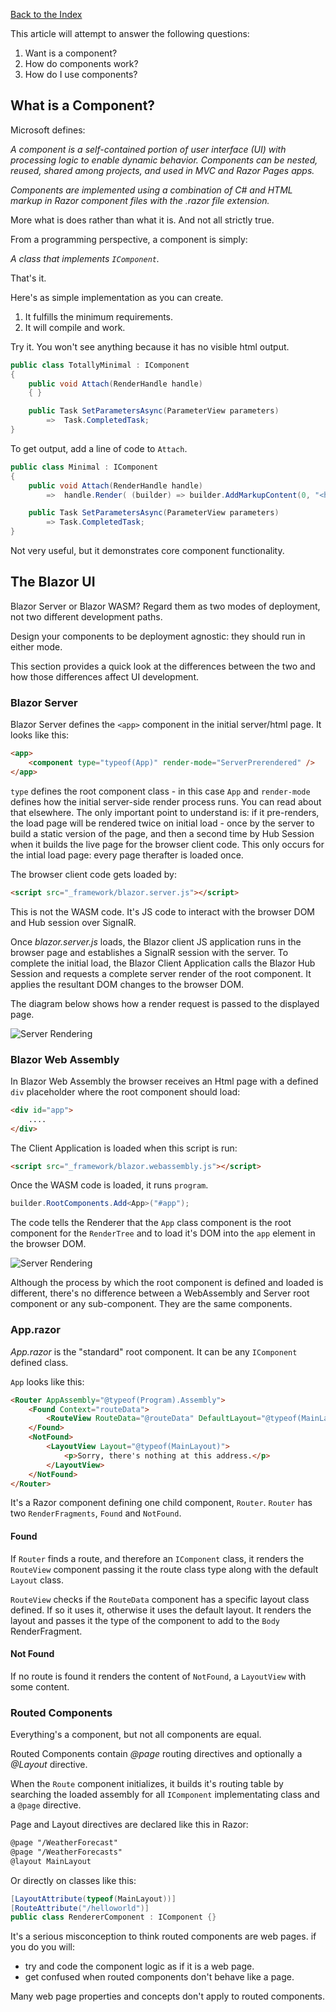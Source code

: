 [Back to the Index](index.md)

This article will attempt to answer the following questions:

1. Want is a component?
2. How do components work?
3. How do I use components?

## What is a Component?

Microsoft defines:

*A component is a self-contained portion of user interface (UI) with processing logic to enable dynamic behavior. Components can be nested, reused, shared among projects, and used in MVC and Razor Pages apps.*

*Components are implemented using a combination of C# and HTML markup in Razor component files with the .razor file extension.*

More what is does rather than what it is.  And not all strictly true.

From a programming perspective, a component is simply: 

*A class that implements `IComponent`.*

That's it.

Here's as simple implementation as you can create.

1. It fulfills the minimum requirements.
2. It will compile and work.  

Try it. You won't see anything because it has no visible html output.

```csharp
public class TotallyMinimal : IComponent
{
    public void Attach(RenderHandle handle)
    { }

    public Task SetParametersAsync(ParameterView parameters)
        =>  Task.CompletedTask;
}
```

To get output, add a line of code to `Attach`.

```csharp
public class Minimal : IComponent
{
    public void Attach(RenderHandle handle)
        =>  handle.Render( (builder) => builder.AddMarkupContent(0, "<h1>Hello from Minimal</h1>") );

    public Task SetParametersAsync(ParameterView parameters)
        => Task.CompletedTask;
}
```

Not very useful, but it demonstrates core component functionality.

## The Blazor UI

Blazor Server or Blazor WASM?  Regard them as two modes of deployment, not two different development paths.

Design your components to be deployment agnostic: they should run in either mode.

This section provides a quick look at the differences between the two and how those differences affect UI development. 

### Blazor Server

Blazor Server defines the `<app>` component in the initial server/html page.  It looks like this:

```html
<app>
    <component type="typeof(App)" render-mode="ServerPrerendered" />
</app>
```
`type` defines the root component class - in this case `App` and `render-mode` defines how the initial server-side render process runs.  You can read about that elsewhere.  The only important point to understand is: if it pre-renders, the load page will be rendered twice on initial load - once by the server to build a static version of the page, and then a second time by Hub Session when it builds the live page for the browser client code.  This only occurs for the intial load page: every page therafter is loaded once.

The browser client code gets loaded by:

```html
<script src="_framework/blazor.server.js"></script>
```

This is not the WASM code.  It's JS code to interact with the browser DOM and Hub session over SignalR.

Once *blazor.server.js* loads, the Blazor client JS application runs in the browser page and establishes a SignalR session with the server.  To complete the initial load, the Blazor Client Application calls the Blazor Hub Session and requests a complete server render of the root component.  It applies the resultant DOM changes to the browser DOM.

The diagram below shows how a render request is passed to the displayed page.

![Server Rendering](https://shauncurtis.github.io/articles/assets/Blazor-Components/Server-Render.png)

### Blazor Web Assembly

In Blazor Web Assembly the browser receives an Html page with a defined `div` placeholder where the root component should load: 

```html
<div id="app">
    ....
</div>
```

The Client Application is loaded when this script is run:

```html
<script src="_framework/blazor.webassembly.js"></script>
```

Once the WASM code is loaded, it runs `program`.

```csharp
builder.RootComponents.Add<App>("#app");
```

The code tells the Renderer that the `App` class component is the root component for the `RenderTree` and to load it's DOM into the `app` element in the browser DOM.

![Server Rendering](https://shauncurtis.github.io/articles/assets/Blazor-Components/Web-Assembly-Render.png)

Although the process by which the root component is defined and loaded is different, there's no difference between a WebAssembly and Server root component or any sub-component.  They are the same components. 

### App.razor
 
*App.razor* is the "standard" root component.  It can be any `IComponent` defined class.

`App` looks like this:

```html
<Router AppAssembly="@typeof(Program).Assembly">
    <Found Context="routeData">
        <RouteView RouteData="@routeData" DefaultLayout="@typeof(MainLayout)" />
    </Found>
    <NotFound>
        <LayoutView Layout="@typeof(MainLayout)">
            <p>Sorry, there's nothing at this address.</p>
        </LayoutView>
    </NotFound>
</Router>
```

It's a Razor component defining one child component, `Router`.  `Router` has two `RenderFragments`, `Found` and `NotFound`.  

#### Found

If `Router` finds a route, and therefore an `IComponent` class, it renders the `RouteView` component passing it the route class type along with the default `Layout` class.   

`RouteView` checks if the `RouteData` component has a specific layout class defined.  If so it uses it, otherwise it uses the default layout.  It renders the layout and passes it the type of the component to add to the `Body` RenderFragment.  

#### Not Found

If no route is found it renders the content of `NotFound`, a `LayoutView` with some content.

### Routed Components

Everything's a component, but not all components are equal.  

Routed Components contain *@page* routing directives and optionally a *@Layout* directive.

When the `Route` component initializes, it builds it's routing table by searching the loaded assembly for all `IComponent` implementating class and a `@page` directive.

Page and Layout directives are declared like this in Razor:
```html
@page "/WeatherForecast"
@page "/WeatherForecasts"
@layout MainLayout
```

Or directly on classes like this:

```csharp
[LayoutAttribute(typeof(MainLayout))]
[RouteAttribute("/helloworld")]
public class RendererComponent : IComponent {}
```

It's a serious misconception to think routed components are web pages. if you do you will:

 - try and code the component logic as if it is a web page.
 - get confused when routed components don't behave like a page.


Many web page properties and concepts don't apply to routed components.  
